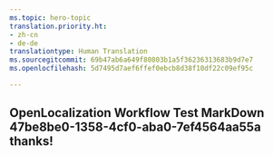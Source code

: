 ```yaml
---
ms.topic: hero-topic
translation.priority.ht:
- zh-cn
- de-de
translationtype: Human Translation
ms.sourcegitcommit: 69b47ab6a649f80803b1a5f36236313683b9d7e7
ms.openlocfilehash: 5d7495d7aef6ffef0ebcb8d38f10df22c09ef95c

---
```

## OpenLocalization Workflow Test MarkDown 47be8be0-1358-4cf0-aba0-7ef4564aa55a thanks!



<!--HONumber=Jul16_HO4-->


